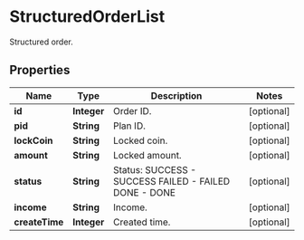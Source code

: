 
# StructuredOrderList

Structured order.

## Properties

Name | Type | Description | Notes
------------ | ------------- | ------------- | -------------
**id** | **Integer** | Order ID. |  [optional]
**pid** | **String** | Plan ID. |  [optional]
**lockCoin** | **String** | Locked coin. |  [optional]
**amount** | **String** | Locked amount. |  [optional]
**status** | **String** | Status:   SUCCESS - SUCCESS  FAILED - FAILED DONE - DONE |  [optional]
**income** | **String** | Income. |  [optional]
**createTime** | **Integer** | Created time. |  [optional]

